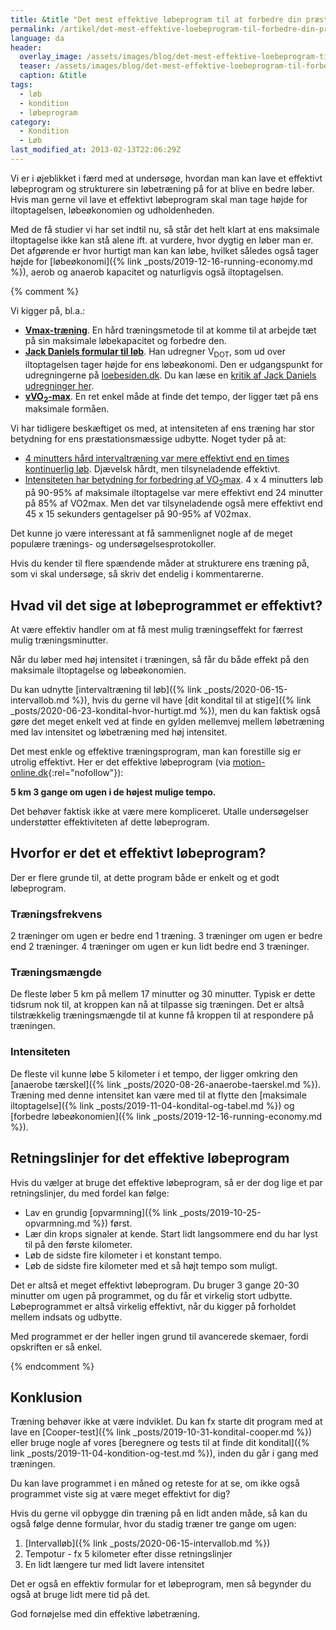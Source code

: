 ```yaml
---
title: &title "Det mest effektive løbeprogram til at forbedre din præstation"
permalink: /artikel/det-mest-effektive-loebeprogram-til-forbedre-din-praestation/
language: da
header:
  overlay_image: /assets/images/blog/det-mest-effektive-loebeprogram-til-forbedre-din-praestation.jpg
  teaser: /assets/images/blog/det-mest-effektive-loebeprogram-til-forbedre-din-praestation.jpg
  caption: &title
tags:
  - løb
  - kondition
  - løbeprogram
category:
  - Kondition
  - Løb
last_modified_at: 2013-02-13T22:06:29Z
---
```


Vi er i øjeblikket i færd med at undersøge, hvordan man kan lave et effektivt løbeprogram og strukturere sin løbetræning på for at blive en bedre løber. Hvis man gerne vil lave et effektivt løbeprogram skal man tage højde for iltoptagelsen, løbeøkonomien og udholdenheden.

Med de få studier vi har set indtil nu, så står det helt klart at ens maksimale iltoptagelse ikke kan stå alene ift. at vurdere, hvor dygtig en løber man er. Det afgørende er hvor hurtigt man kan kan løbe, hvilket således også tager højde for [løbeøkonomi]({% link _posts/2019-12-16-running-economy.md %}), aerob og anaerob kapacitet og naturligvis også iltoptagelsen.

{% comment %}

Vi kigger på, bl.a.:

- [**Vmax-træning**](/vmax/). En hård træningsmetode til at komme til at arbejde tæt på sin maksimale løbekapacitet og forbedre den.
- [**Jack Daniels formular til løb**](http://www.simpsonassociatesinc.com/runningmath1.htm). Han udregner V<sub>DOT</sub>, som ud over iltoptagelsen tager højde for ens løbeøkonomi. Den er udgangspunkt for udregningerne på [loebesiden.dk](https://loebesiden.dk/beregninger/). Du kan læse en [kritik af Jack Daniels udregninger her](http://jaredmcqueen.com/jackdanielsflaw.html).
- [**vVO<sub>2</sub>-max**](https://www.brianmac.co.uk/vvo2max.htm). En ret enkel måde at finde det tempo, der ligger tæt på ens maksimale formåen.

Vi har tidligere beskæftiget os med, at intensiteten af ens træning har stor betydning for ens præstationsmæssige udbytte. Noget tyder på at:

- [4 minutters hård intervaltræning var mere effektivt end en times kontinuerlig løb](/artikel/4-minutters-haard-intervaltraening-bedre-end-en-times-moderat-loeb). Djævelsk hårdt, men tilsyneladende effektivt.
- [Intensiteten har betydning for forbedring af VO<sub>2</sub>max](/intensitet-vo2max/). 4 x 4 minutters løb på 90-95% af maksimale iltoptagelse var mere effektivt end 24 minutter på 85% af VO2max. Men det var tilsyneladende også mere effektivt end 45 x 15 sekunders gentagelser på 90-95% af V02max.

Det kunne jo være interessant at få sammenlignet nogle af de meget populære trænings- og undersøgelsesprotokoller.

Hvis du kender til flere spændende måder at strukturere ens træning på, som vi skal undersøge, så skriv det endelig i kommentarerne.

## Hvad vil det sige at løbeprogrammet er effektivt?

At være effektiv handler om at få mest mulig træningseffekt for færrest mulig træningsminutter.

Når du løber med høj intensitet i træningen, så får du både effekt på den maksimale iltoptagelse og løbeøkonomien.

Du kan udnytte [intervaltræning til løb]({% link _posts/2020-06-15-intervallob.md %}), hvis du gerne vil have [dit kondital til at stige]({% link _posts/2020-06-23-kondital-hvor-hurtigt.md %}), men du kan faktisk også gøre det meget enkelt ved at finde en gylden mellemvej mellem løbetræning med lav intensitet og løbetræning med høj intensitet.

Det mest enkle og effektive træningsprogram, man kan forestille sig er utrolig effektivt. Her er det effektive løbeprogram (via [motion-online.dk](http://web.archive.org/web/20110606134040/http://www.motion-online.dk/konditionstraening/kondition_-_artikler/det_mest_effektive_loebeprogram!/){:rel="nofollow"}):

**5 km 3 gange om ugen i de højest mulige tempo.**

Det behøver faktisk ikke at være mere kompliceret. Utalle undersøgelser understøtter effektiviteten af dette løbeprogram.

## Hvorfor er det et effektivt løbeprogram?

Der er flere grunde til, at dette program både er enkelt og et godt løbeprogram.

### Træningsfrekvens

2 træninger om ugen er bedre end 1 træning. 3 træninger om ugen er bedre end 2 træninger. 4 træninger om ugen er kun lidt bedre end 3 træninger.

### Træningsmængde

De fleste løber 5 km på mellem 17 minutter og 30 minutter. Typisk er dette tidsrum nok til, at kroppen kan nå at tilpasse sig træningen. Det er altså tilstrækkelig træningsmængde til at kunne få kroppen til at respondere på træningen.

### Intensiteten

De fleste vil kunne løbe 5 kilometer i et tempo, der ligger omkring den [anaerobe tærskel]({% link _posts/2020-08-26-anaerobe-taerskel.md %}). Træning med denne intensitet kan være med til at flytte den [maksimale iltoptagelse]({% link _posts/2019-11-04-kondital-og-tabel.md %}) og [forbedre løbeøkonomien]({% link _posts/2019-12-16-running-economy.md %}).

## Retningslinjer for det effektive løbeprogram

Hvis du vælger at bruge det effektive løbeprogram, så er der dog lige et par retningslinjer, du med fordel kan følge:

- Lav en grundig [opvarmning]({% link _posts/2019-10-25-opvarmning.md %}) først.
- Lær din krops signaler at kende. Start lidt langsommere end du har lyst til på den første kilometer.
- Løb de sidste fire kilometer i et konstant tempo.
- Løb de sidste fire kilometer med et så højt tempo som muligt.

Det er altså et meget effektivt løbeprogram. Du bruger 3 gange 20-30 minutter om ugen på programmet, og du får et virkelig stort udbytte. Løbeprogrammet er altså virkelig effektivt, når du kigger på forholdet mellem indsats og udbytte.

Med programmet er der heller ingen grund til avancerede skemaer, fordi opskriften er så enkel.

{% endcomment %}

## Konklusion

Træning behøver ikke at være indviklet. Du kan fx starte dit program med at lave en [Cooper-test]({% link _posts/2019-10-31-kondital-cooper.md %}) eller bruge nogle af vores [beregnere og tests til at finde dit kondital]({% link _posts/2019-11-04-kondition-og-test.md %}), inden du går i gang med træningen.

Du kan lave programmet i en måned og reteste for at se, om ikke også programmet viste sig at være meget effektivt for dig?

Hvis du gerne vil opbygge din træning på en lidt anden måde, så kan du også følge denne formular, hvor du stadig træner tre gange om ugen:

1. [Intervalløb]({% link _posts/2020-06-15-intervallob.md %})
2. Tempotur - fx 5 kilometer efter disse retningslinjer
3. En lidt længere tur med lidt lavere intensitet

Det er også en effektiv formular for et løbeprogram, men så begynder du også at bruge lidt mere tid på det.

God fornøjelse med din effektive løbetræning.

